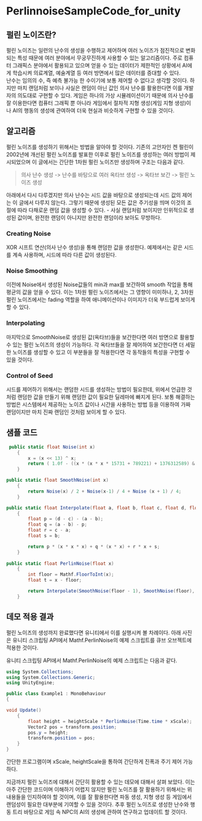 # PerlinnoiseSampleCode_for_unity

## 펄린 노이즈란?
펄린 노이즈는 일련의 난수의 생성을 수행하고 제어하며 여러 노이즈가 점진적으로 변화되는 특성 때문에 여러 분야에서 무궁무진하게 사용할 수 있는 알고리즘이다. 주로 컴퓨터 그래픽스 분야에서 활용되고 있으며 얻을 수 있는 데이터가 제한적인 상황에서 AI에게 학습시켜 의료계열, 예술계열 등 여러 방면에서 많은 데이터를 증대할 수 있다.  
난수는 임의의 수, 즉 예측 불가능 한 수이기에 보통 제어할 수 없다고 생각할 것이다. 하지만 마치 랜덤처럼 보이나 사실은 랜덤이 아닌 값인 의사 난수를 활용한다면 이를 개발자의 의도대로 구현할 수 있다. 게임은 하나의 가상 시뮬레이션이기 때문에 의사 난수를 잘 이용한다면 컴퓨터 그래픽 뿐 아니라 게임에서 절차적 지형 생성(게임 지형 생성)이나 AI의 행동의 생성에 관여하여 더욱 현실과 비슷하게 구현할 수 있을 것이다.  
## 알고리즘
펄린 노이즈를 생성하기 위해서는 방법을 알아야 할 것이다. 기존의 고안자인 켄 펄린이 2002년에 개선된 펄린 노이즈를 발표한 이후로 펄린 노이즈를 생성하는 여러 방법이 제시되었으며 이 글에서는 간단한 1차원 펄린 노이즈만 생성하며 구조는 다음과 같다.
  
> 의사 난수 생성 -> 난수를 바탕으로 여러 옥타브 생성 -> 옥타브 보간 -> 펄린 노이즈 생성
  
아래에서 다시 다루겠지만 의사 난수는 시드 값을 바탕으로 생성되는데 시드 값의 제어는 이 글에서 다루지 않는다. 그렇기 때문에 생성된 모든 값은 주기성을 띄며 이것의 조절에 따라 다채로운 랜덤 값을 생성할 수 있다. - 사실 랜덤처럼 보이지만 인위적으로 생성된 값이며, 완전한 랜덤이 아니지만 완전한 랜덤이라 보아도 무방하다.  

### Creating Noise
XOR 시프트 연산(의사 난수 생성)을 통해 랜덤한 값을 생성한다. 예제에서는 같은 시드를 계속 사용하며, 시드에 따라 다른 값이 생성된다.  

### Noise Smoothing
이전에 Noise에서 생성된 Noise값들의 min과 max를 보간하여 smooth 작업을 통해 평균의 값을 얻을 수 있다. 이는 1차원 펄린 노이즈에서는 그 영향이 미미하나,  2, 3차원 펄린 노이즈에서는 fading 역할을 하여 애니메이션이나 이미지가 더욱 부드럽게 보이게 할 수 있다.  

### Interpolating
마지막으로 SmoothNoise로 생성된 값(옥타브)들을 보간한다면 여러 방면으로 활용할 수 있는 펄린 노이즈의 생성이 가능하다. 각 옥타브들을 잘 제어하여 보간한다면 더 세밀한 노이즈를 생성할 수 있고 이 부분들을 잘 적용한다면 각 동작들의 특성을 구현할 수 있을 것이다.

### Control of Seed
시드를 제어하기 위해서는 랜덤한 시드를 생성하는 방법이 필요한데, 위에서 언급한 것처럼 랜덤한 값을 만들기 위해 랜덤한 값이 필요한 딜레마에 빠지게 된다. 보통 해결하는 방법은 시스템에서 제공하는 노이즈 값이나 시간을 사용하는 방법 등을 이용하여 가짜 랜덤이지만 마치 진짜 랜덤인 것처럼 보이게 할 수 있다.  

## 샘플 코드
```csharp
 public static float Noise(int x)
    {
        x = (x << 13) ^ x;
        return ( 1.0f - ((x * (x * x * 15731 + 789221) + 1376312589) & 0x3f3f3f3f) / 1073741824.0f);
    }

public static float SmoothNoise(int x)
    {
        return Noise(x) / 2 + Noise(x-1) / 4 + Noise (x + 1) / 4;
    }

public static float Interpolate(float a, float b, float c, float d, float x)
    {
        float p = (d - c) - (a - b);
        float q = (a - b) - p;
        float r = c - a;
        float s = b;

        return p * (x * x * x) + q * (x * x) + r * x + s;
    }
	
public static float PerlinNoise(float x)
    {
        int floor = Mathf.FloorToInt(x);
        float t = x - floor;

        return Interpolate(SmoothNoise(floor - 1), SmoothNoise(floor), SmoothNoise(floor + 1), SmoothNoise(floor + 2), t);
    }
```

## 데모 적용 결과
펄린 노이즈의 생성까지 완료했다면 유니티에서 이를 실행시켜 볼 차례이다. 아래 사진은 유니티 스크립팅 API에서 Mathf.PerlinNoise의 예제 스크립트를 큐브 오브젝트에 적용한 것이다.  

유니티 스크립팅 API에서 Mathf.PerlinNoise의 예제 스크립트는 다음과 같다.  
```csharp
using System.Collections;
using System.Collections.Generic;
using UnityEngine;

public class Example1 : MonoBehaviour
{

void Update()
    {
        float height = heightScale * PerlinNoise(Time.time * xScale);
        Vector2 pos = transform.position;
        pos.y = height;
        transform.position = pos;
    }
}
```
간단한 프로그램이며 xScale, heightScale을 통하여 간단하게 진폭과 주기 제어 가능하다.  

지금까지 펄린 노이즈에 대해서 간단히 활용할 수 있는 데모에 대해서 살펴 보았다. 이는 아주 간단한 코드이며 이해하기 어렵지 않지만 펄린 노이즈를 잘 활용하기 위해서는 위 내용들을 인지하여야 할 것이며, 이를 잘 활용한다면 파동 생성, 지형 생성 등 게임에서 랜덤성이 필요한 대부분에 기여할 수 있을 것이다. 추후 펄린 노이즈로 생성한 난수와 행동 트리 바탕으로 게임 속 NPC의 AI의 생성에 관하여 연구하고 업데이트 할 것이다.